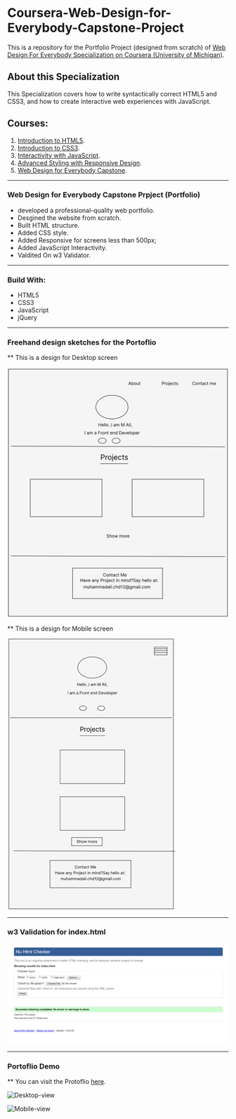 # Coursera-Web-Design-for-Everybody-Capstone-Project
This is a repository for the Portfolio Project (designed from scratch) of [Web Design For Everybody Specialization on Coursera (University of Michigan)](https://www.coursera.org/specializations/web-design).

## About this Specialization
This Specialization covers how to write syntactically correct HTML5 and CSS3, and how to create interactive web experiences with JavaScript.

## Courses: 
1. [Introduction to HTML5](https://www.coursera.org/learn/html?specialization=web-design).
2. [Introduction to CSS3](https://www.coursera.org/learn/introcss?specialization=web-design).
3. [Interactivity with JavaScript](https://www.coursera.org/learn/javascript?specialization=web-design).
4. [Advanced Styling with Responsive Design](https://www.coursera.org/learn/responsivedesign?specialization=web-design).
5. [Web Design for Everybody Capstone](https://www.coursera.org/learn/web-design-project).

---

### Web Design for Everybody Capstone Prpject (Portfolio)
* developed a professional-quality web portfolio.
* Desgined the website from scratch.
* Built HTML structure.
* Added CSS style.
* Added Responsive for screens less than 500px;
* Added JavaScript Interactivity.
* Valdited On w3 Validator.

---

### Build With: 
* HTML5
* CSS3
* JavaScript
* jQuery

---

### Freehand design sketches for the Portoflio

** This is a design for Desktop screen

![Desktop-design](https://github.com/Muhammad-ali234/web-design-Capstone-Project-Coursera/blob/main/Designs/desktop.png)


** This is a design for Mobile screen


![Mobile-view](https://github.com/Muhammad-ali234/web-design-Capstone-Project-Coursera/blob/main/Designs/mobile.png)

---

### w3 Validation for index.html
![w3validator](https://github.com/Muhammad-ali234/web-design-Capstone-Project-Coursera/blob/main/Validations/w3-validator.png)

---

### Portoflio Demo

** You can visit the Protoflio [here](https://muhammad-ali234.github.io/web-design-Capstone-Project-Coursera/).

![Desktop-view](https://github.com/NohaaAa/Coursera-Web-Design-for-Everybody-Capstone-Project/blob/master/Screenshots/disktop-view.gif)


![Mobile-view](https://github.com/NohaaAa/Coursera-Web-Design-for-Everybody-Capstone-Project/blob/master/Screenshots/mobile-view.gif)



